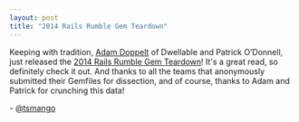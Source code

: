 ```yaml
---
layout: post
title: "2014 Rails Rumble Gem Teardown"
---
```


Keeping with tradition, [Adam Doppelt](https://twitter.com/adamdoppelt) of Dwellable and Patrick O’Donnell, just released the [2014 Rails Rumble Gem Teardown](https://www.dwellable.com/blog/Rails-Rumble-Gem-Teardown)! It's a great read, so definitely check it out. And thanks to all the teams that anonymously submitted their Gemfiles for dissection, and of course, thanks to Adam and Patrick for crunching this data!

\- [@tsmango](https://twitter.com/tsmango)
